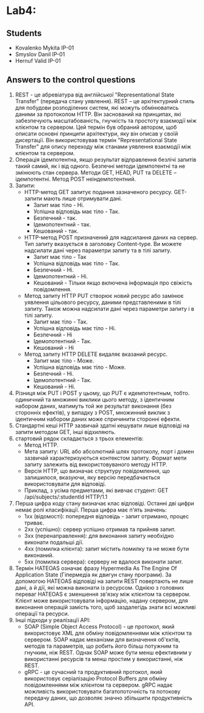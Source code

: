 # Lab4:
## Students
- Kovalenko Mykita IP-01
- Smyslov Danil IP-01
- Hernuf Valid IP-01

## Answers to the control questions
1. REST - це абревіатура від англійської "Representational State Transfer" (передача стану уявлення).  REST – це архітектурний стиль для побудови розподілених систем, які можуть обмінюватись даними за протоколом HTTP.  Він заснований на принципах, які забезпечують масштабованість, гнучкість та простоту взаємодії між клієнтом та сервером.  Цей термін був обраний автором, щоб описати основні принципи архітектури, яку він описав у своїй дисертації.  Він використовував термін "Representational State Transfer" для опису переходу між станами уявлення взаємодії між клієнтом та сервером.
 2. Операція ідемпотентна, якщо результат відправлення безлічі запитів такий самий, як і від одного.  Безпечні методи ідемпотентні та не змінюють стан сервера.  Методи GET, HEAD, PUT та DELETE – ідемпотентні.  Метод POST неіндемпотентний.
 3. Запити:
     * HTTP-метод GET запитує подання зазначеного ресурсу.  GET-запити мають лише отримувати дані.
         * Запит має тіло - Ні.
         * Успішна відповідь має тіло - Так.
         * Безпечний - так.
         * Ідемопотентний - так.
         * Кешований - так.
     * HTTP-метод POST призначений для надсилання даних на сервер.  Тип запиту вказується в заголовку Content-type.  Ви можете надсилати дані через параметри запиту та в тілі запиту.
         * Запит має тіло - Так
         * Успішна відповідь має тіло - Так.
         * Безпечний - Ні.
         * Ідемопотентний - Ні.
         * Кешований - Тільки якщо включена інформація про свіжість повідомлення.
     * Метод запиту HTTP PUT створює новий ресурс або замінює уявлення цільового ресурсу, даними представленими в тілі запиту.  Також можна надсилати дані через параметри запиту і в тілі запиту.
         * Запит має тіло - Так.
         * Успішна відповідь має тіло - Ні.
         * Безпечний - Ні
         * Ідемопотентний - Так.
         * Кешований - Ні
     * Метод запиту HTTP DELETE видаляє вказаний ресурс.
         * Запит має тіло - Може.
         * Успішна відповідь має тіло - Може.
         * Безпечний - Ні.
         * Ідемопотентний - Так.
         * Кешований - Ні.
 4. Різниця між PUT і POST у цьому, що PUT є идемпотентным, тобто.  одиничний та множинні виклики цього методу, з ідентичним набором даних, матимуть той же результат виконання (без сторонніх ефектів), у випадку з POST, множинний виклик з ідентичним набором даних може спричинити сторонні ефекти.
 5. Стандартні кеші HTTP зазвичай здатні кешувати лише відповіді на запити методом GET, інші відхиляють.
 6. стартовий рядок складається з трьох елементів:
     * Метод HTTP.
     * Мета запиту: URL або абсолютний шлях протоколу, порт і домен зазвичай характеризуються контекстом запиту.  Формат мети запиту залежить від використовуваного методу HTTP.
     * Версія HTTP, що визначає структуру повідомлення, що залишилося, вказуючи, яку версію передбачається використовувати для відповіді.
     * Приклад, з усіма предметами, які вивчає студент: GET /api/subjects/:studentId HTTP/1.1
 7. Перша цифра коду стану визначає клас відповіді.  Останні дві цифри немає ролі класифікації.  Перша цифра має п'ять значень:
     * 1xx (відомості): попередня відповідь - запит отримано, процес триває.
     * 2xx (успішно): сервер успішно отримав та прийняв запит.
     * 3xx (перенаправлення): для виконання запиту необхідно виконати подальші дії.
     * 4xx (помилка клієнта): запит містить помилку та не може бути виконаний.
     * 5xx (помилка сервера): серверу не вдалося виконати запит.
 8. Термін HATEOAS означає фразу Hypermedia As The Engine Of Application State (Гіпермедіа як двигун стану програми).  За допомогою HATEOAS відповіді на запити REST повертають не лише дані, а й дії, які можна виконати із ресурсом.  Однією з головних переваг HATEOAS є зменшення зв'язку між клієнтом та сервером.  Клієнт може використовувати інформацію, надану сервером, для виконання операцій замість того, щоб заздалегідь знати всі можливі операції та ресурси.
 9. Інші підходи у реалізації API:
     * SOAP (Simple Object Access Protocol) - це протокол, який використовує XML для обміну повідомленнями між клієнтом та сервером.
     SOAP надає механізми для визначення об'єктів, методів та параметрів, що робить його більш потужним та гнучким, ніж REST.  Однак SOAP може бути менш ефективним у використанні ресурсів та менш простим у використанні, ніж REST.
     * gRPC - це сучасний та продуктивний протокол, який використовує серіалізацію Protocol Buffers для обміну повідомленнями між клієнтом та сервером.  gRPC надає можливість використовувати багатопоточність та потокову передачу даних, що дозволяє значно збільшити продуктивність API.
